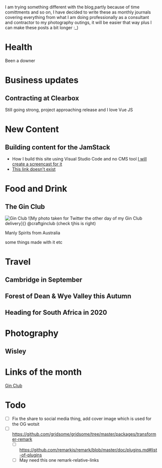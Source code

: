 I am trying something different with the blog,partly because of time comittments and so on, I have decided to write these as monthly journals covering everything from what I am doing professionally as a consultant and contractor to my photography outings, it will be easier that way plus I can make these posts a bit longer :_)

# Health

Been a downer 

# Business updates
## Contracting at Clearbox

Still going strong, project approaching release and I love Vue JS

# New Content
## Building content for the JamStack

- How I build this site using Visual Studio Code and no CMS tool [I will create a screencast for it](screencasts/how-i-edit-this-site)
- [This link doesn't exist](/screencasts/newfile)

# Food and Drink
## The Gin Club 

![Gin Club](/images/uploads/IMG_1214.jpg "Craft Gin Club")
![My photo taken for Twitter the other day of my Gin Club delivery]{}
@craftginclub (check tjhis is right)

Manly Spirits from Australia

some things made with it etc

# Travel
## Cambridge in September
## Forest of Dean & Wye Valley this Autumn
## Heading for South Africa in 2020

# Photography

## Wisley

# Links of the month
[Gin Club]()

# Todo
- [ ] Fix the share to social media thing, add cover image which is used for the OG wotsit
- [ ] https://github.com/gridsome/gridsome/tree/master/packages/transformer-remark
  - [ ] https://github.com/remarkjs/remark/blob/master/doc/plugins.md#list-of-plugins
  - [ ] May need this one remark-relative-links